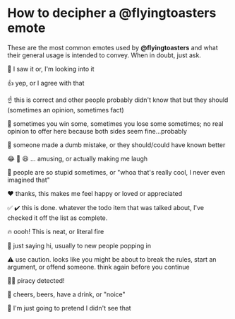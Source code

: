 # How to decipher a @flyingtoasters emote

These are the most common emotes used by **@flyingtoasters** and what their general usage is intended to convey. When in doubt, just ask.

👀 I saw it or, I'm looking into it

👍 yep, or I agree with that

☝️ this is correct and other people probably didn't know that but they should (sometimes an opinion, sometimes fact)

🤷‍ sometimes you win some, sometimes you lose some sometimes; no real opinion to offer here because both sides seem fine...probably

🤦 someone made a dumb mistake, or they should/could have known better

😂 🤣 😆 ... amusing, or actually making me laugh

🤯 people are so stupid sometimes, or "whoa that's really cool, I never even imagined that"

❤️ thanks, this makes me feel happy or loved or appreciated

✅ ✔️  this is done. whatever the todo item that was talked about, I've checked it off the list as complete.

🔥 oooh! This is neat, or literal fire

👋 just saying hi, usually to new people popping in

⚠️ use caution. looks like you might be about to break the rules, start an argument, or offend someone. think again before you continue

🏴‍☠️ piracy detected!

🍻 cheers, beers, have a drink, or "noice"

🙈 I'm just going to pretend I didn't see that
